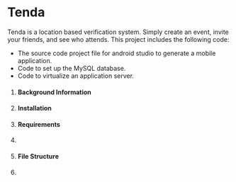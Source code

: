 # Tenda
Tenda is a location based verification system. Simply create an event, invite your friends, and see who attends. This project includes the following code: 
<ul>
 <li>The source code project file for android studio to generate a mobile application.</li>
 <li>Code to set up the MySQL database.</li>
 <li>Code to virtualize an application server.</li>
</ul>
<ol>
 <li> 
  <h4>Background Information</h4>
 </li> 
 <li>
  <h4>Installation</h4>
 </li>
 <li>
  <h4>Requirements</h4>
 <li>
 <li>
  <h4>File Structure</h4>
  
  
  
  
 <li>
</ol>
